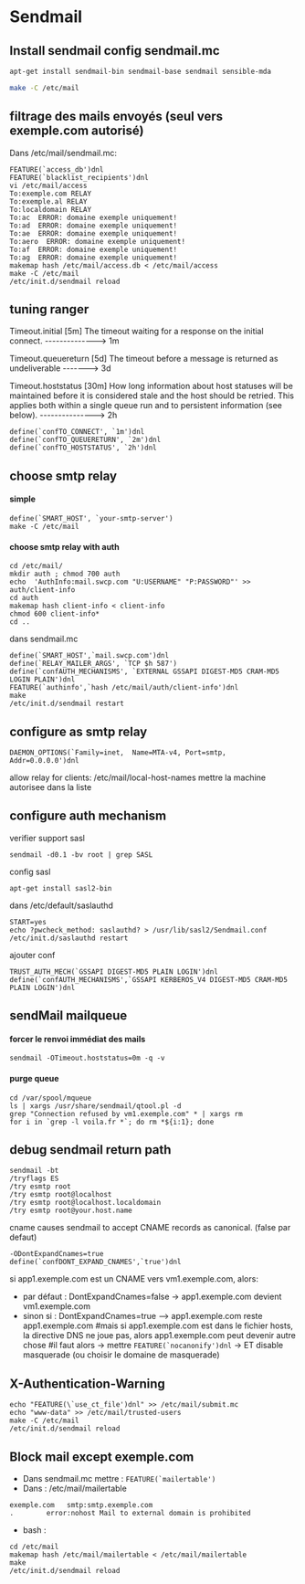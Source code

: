 # Sendmail

## Install sendmail config sendmail.mc
```bash
apt-get install sendmail-bin sendmail-base sendmail sensible-mda

make -C /etc/mail
```

## filtrage des mails envoyés (seul vers exemple.com autorisé)
Dans  /etc/mail/sendmail.mc:
```
FEATURE(`access_db')dnl
FEATURE(`blacklist_recipients')dnl
vi /etc/mail/access
To:exemple.com RELAY
To:exemple.al RELAY
To:localdomain RELAY
To:ac  ERROR: domaine exemple uniquement!
To:ad  ERROR: domaine exemple uniquement!
To:ae  ERROR: domaine exemple uniquement!
To:aero  ERROR: domaine exemple uniquement!
To:af  ERROR: domaine exemple uniquement!
To:ag  ERROR: domaine exemple uniquement!
makemap hash /etc/mail/access.db < /etc/mail/access
make -C /etc/mail
/etc/init.d/sendmail reload
```

## tuning ranger
Timeout.initial	[5m] The timeout waiting for a response on the initial connect. --------------> 1m

Timeout.queuereturn	[5d] The timeout before a message is returned as undeliverable -------> 3d

Timeout.hoststatus	[30m] How long information about host statuses will be maintained before it is considered stale and the host should be retried. This applies both within a single queue run and to persistent information (see below).						---------------> 2h

```
define(`confTO_CONNECT', `1m')dnl
define(`confTO_QUEUERETURN', `2m')dnl
define(`confTO_HOSTSTATUS', `2h')dnl
```

## choose smtp relay

#### simple
```
define(`SMART_HOST', `your-smtp-server')
make -C /etc/mail
```

#### choose smtp relay with auth
```
cd /etc/mail/
mkdir auth ; chmod 700 auth
echo  'AuthInfo:mail.swcp.com "U:USERNAME" "P:PASSWORD"' >> auth/client-info
cd auth
makemap hash client-info < client-info
chmod 600 client-info*
cd ..
```
dans sendmail.mc
```
define(`SMART_HOST',`mail.swcp.com')dnl
define(`RELAY_MAILER_ARGS', `TCP $h 587')
define(`confAUTH_MECHANISMS', `EXTERNAL GSSAPI DIGEST-MD5 CRAM-MD5 LOGIN PLAIN')dnl
FEATURE(`authinfo',`hash /etc/mail/auth/client-info')dnl
make
/etc/init.d/sendmail restart
```

## configure as smtp relay
```
DAEMON_OPTIONS(`Family=inet,  Name=MTA-v4, Port=smtp, Addr=0.0.0.0')dnl
```
allow relay for clients: /etc/mail/local-host-names mettre la machine autorisee dans la liste


## configure auth mechanism
verifier support sasl
```
sendmail -d0.1 -bv root | grep SASL
```
config sasl
```
apt-get install sasl2-bin
```
dans /etc/default/saslauthd
```
START=yes
echo ?pwcheck_method: saslauthd? > /usr/lib/sasl2/Sendmail.conf
/etc/init.d/saslauthd restart
```
ajouter conf
```
TRUST_AUTH_MECH(`GSSAPI DIGEST-MD5 PLAIN LOGIN')dnl
define(`confAUTH_MECHANISMS',`GSSAPI KERBEROS_V4 DIGEST-MD5 CRAM-MD5 PLAIN LOGIN')dnl
```

## sendMail mailqueue
#### forcer le renvoi immédiat des mails
```
sendmail -OTimeout.hoststatus=0m -q -v
```
#### purge queue
```
cd /var/spool/mqueue
ls | xargs /usr/share/sendmail/qtool.pl -d
grep "Connection refused by vm1.exemple.com" * | xargs rm
for i in `grep -l voila.fr *`; do rm *${i:1}; done
```

## debug sendmail return path
```
sendmail -bt
/tryflags ES
/try esmtp root
/try esmtp root@localhost
/try esmtp root@localhost.localdomain
/try esmtp root@your.host.name
```

cname causes sendmail to accept CNAME records as canonical. (false par defaut)
```
-ODontExpandCnames=true
define(`confDONT_EXPAND_CNAMES',`true')dnl
```
si app1.exemple.com est un CNAME vers vm1.exemple.com, alors:
- par défaut : DontExpandCnames=false -> app1.exemple.com devient vm1.exemple.com
- sinon si   : DontExpandCnames=true --> app1.exemple.com reste app1.exemple.com
#mais si app1.exemple.com est dans le fichier hosts, la directive DNS ne joue pas, alors app1.exemple.com peut devenir autre chose
#il faut alors
-> mettre ```FEATURE(`nocanonify')dnl```
-> ET disable masquerade (ou choisir le domaine de masquerade)


## X-Authentication-Warning
```
echo "FEATURE(\`use_ct_file')dnl" >> /etc/mail/submit.mc
echo "www-data" >> /etc/mail/trusted-users
make -C /etc/mail
/etc/init.d/sendmail reload
```

## Block mail except exemple.com
- Dans sendmail.mc mettre : ```FEATURE(`mailertable')```
- Dans : /etc/mail/mailertable
```
exemple.com   smtp:smtp.exemple.com
.        error:nohost Mail to external domain is prohibited
```
- bash :
```
cd /etc/mail
makemap hash /etc/mail/mailertable < /etc/mail/mailertable
make
/etc/init.d/sendmail reload
```
